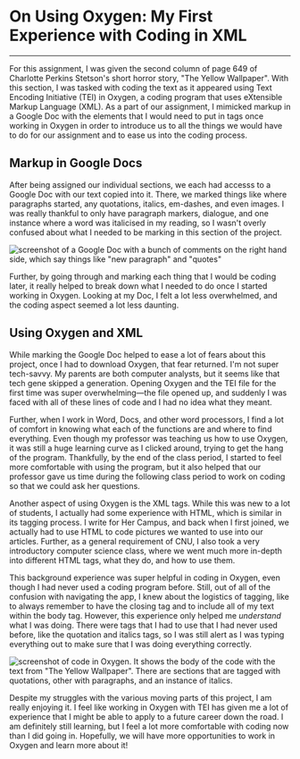 # On Using Oxygen: My First Experience with Coding in XML 

---

For this assignment, I was given the second column of page 649 of Charlotte Perkins Stetson's short horror story, "The Yellow Wallpaper". With this section, I was tasked with coding the text as it appeared using Text Encoding Initiative (TEI) in Oxygen, a coding program that uses eXtensible Markup Language (XML). As a part of our assignment, I mimicked markup in a Google Doc with the elements that I would need to put in tags once working in Oxygen in order to introduce us to all the things we would have to do for our assignment and to ease us into the coding process. 

## Markup in Google Docs 

After being assigned our individual sections, we each had accesss to a Google Doc with our text copied into it. There, we marked things like where paragraphs started, any quotations, italics, em-dashes, and even images. I was really thankful to only have paragraph markers, dialogue, and one instance where a word was italicised in my reading, so I wasn't overly confused about what I needed to be marking in this section of the project. 

![screenshot of a Google Doc with a bunch of comments on the right hand side, which say things like "new paragraph" and "quotes"](http://crernst25.github.io/crernst25/images/screenshot-of-google-doc.png) 

Further, by going through and marking each thing that I would be coding later, it really helped to break down what I needed to do once I started working in Oxygen. Looking at my Doc, I felt a lot less overwhelmed, and the coding aspect seemed a lot less daunting. 

## Using Oxygen and XML

While marking the Google Doc helped to ease a lot of fears about this project, once I had to download Oxygen, that fear returned. I'm not super tech-savvy. My parents are both computer analysts, but it seems like that tech gene skipped a generation. Opening Oxygen and the TEI file for the first time was super overwhelming—the file opened up, and suddenly I was faced with all of these lines of code and I had no idea what they meant. 

Further, when I work in Word, Docs, and other word processors, I find a lot of comfort in knowing what each of the functions are and where to find everything. Even though my professor was teaching us how to use Oxygen, it was still a huge learning curve as I clicked around, trying to get the hang of the program. Thankfully, by the end of the class period, I started to feel more comfortable with using the program, but it also helped that our professor gave us time during the following class period to work on coding so that we could ask her questions. 

Another aspect of using Oxygen is the XML tags. While this was new to a lot of students, I actually had some experience with HTML, which is similar in its tagging process. I write for Her Campus, and back when I first joined, we actually had to use HTML to code pictures we wanted to use into our articles. Further, as a general requirement of CNU, I also took a very introductory computer science class, where we went much more in-depth into different HTML tags, what they do, and how to use them. 

This background experience was super helpful in coding in Oxygen, even though I had never used a coding program before. Still, out of all of the confusion with navigating the app, I knew about the logistics of tagging, like to always remember to have the closing tag and to include all of my text within the body tag. However, this experience only helped me *understand* what I was doing. There were tags that I had to use that I had never used before, like the quotation and italics tags, so I was still alert as I was typing everything out to make sure that I was doing everything correctly. 

![screenshot of code in Oxygen. It shows the body of the code with the text from "The Yellow Wallpaper". There are sections that are tagged with quotations, other with paragraphs, and an instance of italics.](http://crernst25.github.io/crernst25/images/screenshot-of-oxygen-code.png) 

Despite my struggles with the various moving parts of this project, I am really enjoying it. I feel like working in Oxygen with TEI has given me a lot of experience that I might be able to apply to a future career down the road. I am definitely still learning, but I feel a lot more comfortable with coding now than I did going in. Hopefully, we will have more opportunities to work in Oxygen and learn more about it! 


